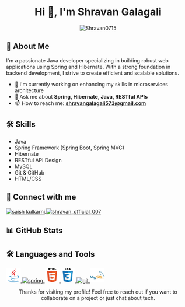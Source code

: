 
<h1 align="center">Hi 👋, I'm Shravan Galagali</h1>

<p align="center">
  <img src="https://komarev.com/ghpvc/?username=Shravan0715&label=Profile%20views&color=0e75b6&style=flat" alt="Shravan0715" />
</p>

## 🚀 About Me
I'm a passionate Java developer specializing in building robust web applications using Spring and Hibernate. With a strong foundation in backend development, I strive to create efficient and scalable solutions.

- 🔭 I'm currently working on enhancing my skills in microservices architecture
- 💬 Ask me about **Spring, Hibernate, Java, RESTful APIs**
- 📫 How to reach me: **shravangalagali573@gmail.com**

## 🛠️ Skills
- Java
- Spring Framework (Spring Boot, Spring MVC)
- Hibernate
- RESTful API Design
- MySQL
- Git & GitHub
- HTML/CSS

## 🔗 Connect with me
<p align="left">
  <a href="www.linkedin.com/in/shravan-s-galagali-" target="blank">
    <img align="center" src="https://raw.githubusercontent.com/rahuldkjain/github-profile-readme-generator/master/src/images/icons/Social/linked-in-alt.svg" alt="saish kulkarni" height="30" width="40" />
  </a>
  <a href="https://www.instagram.com/_shravan_official_007" target="blank">
    <img align="center" src="https://raw.githubusercontent.com/rahuldkjain/github-profile-readme-generator/master/src/images/icons/Social/instagram.svg" alt="shravan_official_007" height="30" width="40" />
  </a>
</p>

## 📊 GitHub Stats



## 🛠️ Languages and Tools
<p align="left">
  <a href="https://www.java.com" target="_blank" rel="noreferrer">
    <img src="https://raw.githubusercontent.com/devicons/devicon/master/icons/java/java-original.svg" alt="java" width="40" height="40"/>
  </a>
  <a href="https://spring.io/" target="_blank" rel="noreferrer">
    <img src="https://www.vectorlogo.zone/logos/springio/springio-icon.svg" alt="spring" width="40" height="40"/>
  </a>
  <a href="https://www.w3.org/html/" target="_blank" rel="noreferrer">
    <img src="https://raw.githubusercontent.com/devicons/devicon/master/icons/html5/html5-original-wordmark.svg" alt="html5" width="40" height="40"/>
  </a>
  <a href="https://www.w3schools.com/css/" target="_blank" rel="noreferrer">
    <img src="https://raw.githubusercontent.com/devicons/devicon/master/icons/css3/css3-original-wordmark.svg" alt="css3" width="40" height="40"/>
  </a>
  <a href="https://git-scm.com/" target="_blank" rel="noreferrer">
    <img src="https://www.vectorlogo.zone/logos/git-scm/git-scm-icon.svg" alt="git" width="40" height="40"/>
  </a>
  <a href="https://www.mysql.com/" target="_blank" rel="noreferrer">
    <img src="https://raw.githubusercontent.com/devicons/devicon/master/icons/mysql/mysql-original-wordmark.svg" alt="mysql" width="40" height="40"/>
  </a>
</p>

<p align="center">
  Thanks for visiting my profile! Feel free to reach out if you want to collaborate on a project or just chat about tech.
</p>

